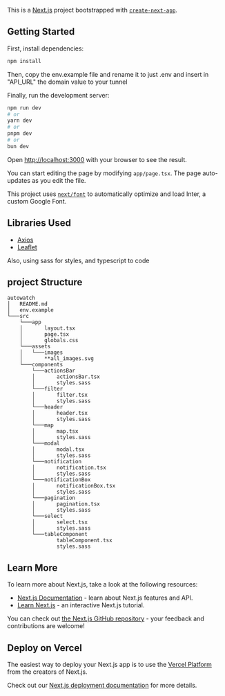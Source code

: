 This is a [Next.js](https://nextjs.org/) project bootstrapped with [`create-next-app`](https://github.com/vercel/next.js/tree/canary/packages/create-next-app).

## Getting Started

First, install dependencies:

```bash
npm install
```

Then, copy the env.example file and rename it to just .env and insert in "API_URL" the domain value to your tunnel

Finally, run the development server:

```bash
npm run dev
# or
yarn dev
# or
pnpm dev
# or
bun dev
```

Open [http://localhost:3000](http://localhost:3000) with your browser to see the result.

You can start editing the page by modifying `app/page.tsx`. The page auto-updates as you edit the file.

This project uses [`next/font`](https://nextjs.org/docs/basic-features/font-optimization) to automatically optimize and load Inter, a custom Google Font.

## Libraries Used

- [Axios](https://axios-http.com/)
- [Leaflet](https://leafletjs.com/)

Also, using sass for styles, and typescript to code

## project Structure

```
autowatch
│   README.md
│   env.example
└───src
    └───app
    │       layout.tsx
    │       page.tsx
    │       globals.css
    └───assets
    │   └───images
    │       **all_images.svg
    └───components
        └───actionsBar
        │       actionsBar.tsx
        │       styles.sass
        └───filter
        │       filter.tsx
        │       styles.sass
        └───header
        │       header.tsx
        │       styles.sass
        └───map
        │       map.tsx
        │       styles.sass
        └───modal
        │       modal.tsx
        │       styles.sass
        └───notification
        │       notification.tsx
        │       styles.sass
        └───notificationBox
        │       notificationBox.tsx
        │       styles.sass
        └───pagination
        │       pagination.tsx
        │       styles.sass
        └───select
        │       select.tsx
        │       styles.sass
        └───tableComponent
                tableComponent.tsx
                styles.sass
```

## Learn More

To learn more about Next.js, take a look at the following resources:

- [Next.js Documentation](https://nextjs.org/docs) - learn about Next.js features and API.
- [Learn Next.js](https://nextjs.org/learn) - an interactive Next.js tutorial.

You can check out [the Next.js GitHub repository](https://github.com/vercel/next.js/) - your feedback and contributions are welcome!

## Deploy on Vercel

The easiest way to deploy your Next.js app is to use the [Vercel Platform](https://vercel.com/new?utm_medium=default-template&filter=next.js&utm_source=create-next-app&utm_campaign=create-next-app-readme) from the creators of Next.js.

Check out our [Next.js deployment documentation](https://nextjs.org/docs/deployment) for more details.
